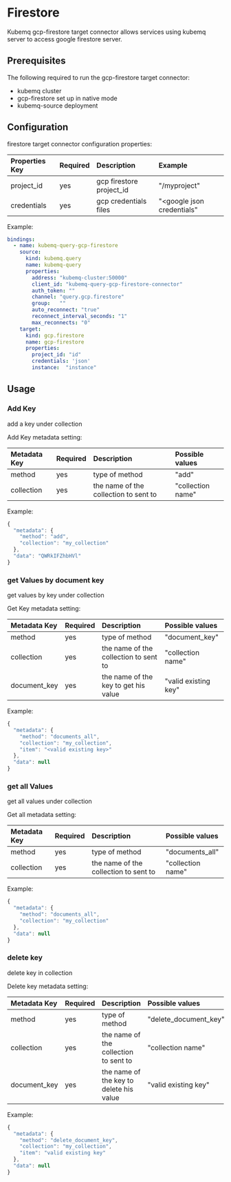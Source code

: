 # Firestore

Kubemq gcp-firestore target connector allows services using kubemq server to access google firestore server.

## Prerequisites

The following required to run the gcp-firestore target connector:

* kubemq cluster
* gcp-firestore set up in native mode
* kubemq-source deployment

## Configuration

firestore target connector configuration properties:

| Properties Key | Required | Description | Example |
| :--- | :--- | :--- | :--- |
| project\_id | yes | gcp firestore project\_id | "/myproject" |
| credentials | yes | gcp credentials files | "&lt;google json credentials" |

Example:

```yaml
bindings:
  - name: kubemq-query-gcp-firestore
    source:
      kind: kubemq.query
      name: kubemq-query
      properties:
        address: "kubemq-cluster:50000"
        client_id: "kubemq-query-gcp-firestore-connector"
        auth_token: ""
        channel: "query.gcp.firestore"
        group:   ""
        auto_reconnect: "true"
        reconnect_interval_seconds: "1"
        max_reconnects: "0"
    target:
      kind: gcp.firestore
      name: gcp-firestore
      properties:
        project_id: "id"
        credentials: 'json'
        instance:  "instance"
```

## Usage

### Add Key

add a key under collection

Add Key metadata setting:

| Metadata Key | Required | Description | Possible values |
| :--- | :--- | :--- | :--- |
| method | yes | type of method | "add" |
| collection | yes | the name of the collection to sent to | "collection name" |

Example:

```javascript
{
  "metadata": {
    "method": "add",
    "collection": "my_collection"
  },
  "data": "QWRkIFZhbHVl"
}
```

### get Values by document key

get values by key under collection

Get Key metadata setting:

| Metadata Key | Required | Description | Possible values |
| :--- | :--- | :--- | :--- |
| method | yes | type of method | "document\_key" |
| collection | yes | the name of the collection to sent to | "collection name" |
| document\_key | yes | the name of the key to get his value | "valid existing key" |

Example:

```javascript
{
  "metadata": {
    "method": "documents_all",
    "collection": "my_collection",
    "item": "<valid existing key>"
  },
  "data": null
}
```

### get all Values

get all values under collection

Get all metadata setting:

| Metadata Key | Required | Description | Possible values |
| :--- | :--- | :--- | :--- |
| method | yes | type of method | "documents\_all" |
| collection | yes | the name of the collection to sent to | "collection name" |

Example:

```javascript
{
  "metadata": {
    "method": "documents_all",
    "collection": "my_collection"
  },
  "data": null
}
```

### delete key

delete key in collection

Delete key metadata setting:

| Metadata Key | Required | Description | Possible values |
| :--- | :--- | :--- | :--- |
| method | yes | type of method | "delete\_document\_key" |
| collection | yes | the name of the collection to sent to | "collection name" |
| document\_key | yes | the name of the key to delete his value | "valid existing key" |

Example:

```javascript
{
  "metadata": {
    "method": "delete_document_key",
    "collection": "my_collection",
    "item": "valid existing key"
  },
  "data": null
}
```

